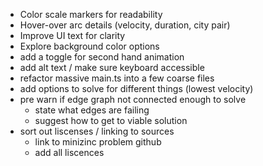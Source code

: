 - Color scale markers for readability
- Hover-over arc details (velocity, duration, city pair)
- Improve UI text for clarity
- Explore background color options
- add a toggle for second hand animation
- add alt text / make sure keyboard accessible
- refactor massive main.ts into a few coarse files
- add options to solve for different things (lowest velocity)
- pre warn if edge graph not connected enough to solve
  - state what edges are failing
  - suggest how to get to viable solution
- sort out liscenses / linking to sources
  - link to minizinc problem github
  - add all liscences